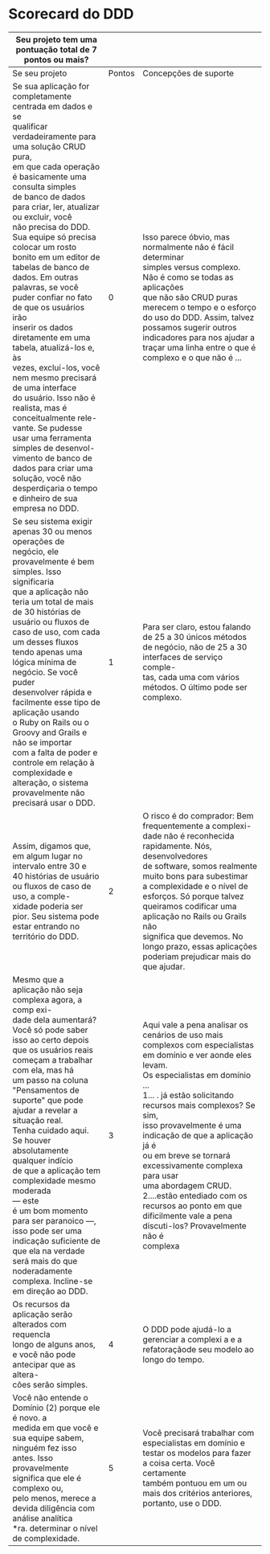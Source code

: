 # Scorecard do DDD

| Seu projeto tem uma pontuação total de 7 pontos ou mais?                                                                                                                                                                                                                                                                                                                                                                                                                                                                                                                                                                                                                                                                                                                                                                                 |        |                                                                                                                                                                                                                                                                                                                                                                                                                                                                                                       |
| ---------------------------------------------------------------------------------------------------------------------------------------------------------------------------------------------------------------------------------------------------------------------------------------------------------------------------------------------------------------------------------------------------------------------------------------------------------------------------------------------------------------------------------------------------------------------------------------------------------------------------------------------------------------------------------------------------------------------------------------------------------------------------------------------------------------------------------------- | ------ | ----------------------------------------------------------------------------------------------------------------------------------------------------------------------------------------------------------------------------------------------------------------------------------------------------------------------------------------------------------------------------------------------------------------------------------------------------------------------------------------------------- |
| Se seu projeto                                                                                                                                                                                                                                                                                                                                                                                                                                                                                                                                                                                                                                                                                                                                                                                                                           | Pontos | Concepções de suporte                                                                                                                                                                                                                                                                                                                                                                                                                                                                                 |
| Se sua aplicação for completamente centrada em dados e se<br>qualificar verdadeiramente para uma solução CRUD pura,<br>em que cada operação é basicamente uma consulta simples<br>de banco de dados para criar, ler, atualizar ou excluir, você<br>não precisa do DDD. Sua equipe só precisa colocar um rosto<br>bonito em um editor de tabelas de banco de dados. Em outras<br>palavras, se você puder confiar no fato de que os usuários irão<br>inserir os dados diretamente em uma tabela, atualizá-los e, às<br>vezes, excluí-los, você nem mesmo precisará de uma interface<br>do usuário. Isso não é realista, mas é conceitualmente rele-<br>vante. Se pudesse usar uma ferramenta simples de desenvol-<br>vimento de banco de dados para criar uma solução, você não<br>desperdiçaria o tempo e dinheiro de sua empresa no DDD. | 0      | Isso parece óbvio, mas normalmente não é fácil determinar<br>simples versus complexo. Não é como se todas as aplicações<br>que não são CRUD puras merecem o tempo e o esforço<br>do uso do DDD. Assim, talvez possamos sugerir outros<br>indicadores para nos ajudar a traçar uma linha entre o que é<br>complexo e o que não é ...                                                                                                                                                                   |
| Se seu sistema exigir apenas 30 ou menos operações de<br>negócio, ele provavelmente é bem simples. Isso significaria<br>que a aplicação não teria um total de mais de 30 histórias de<br>usuário ou fluxos de caso de uso, com cada um desses fluxos<br>tendo apenas uma lógica mínima de negócio. Se você puder<br>desenvolver rápida e facilmente esse tipo de aplicação usando<br>o Ruby on Rails ou o Groovy and Grails e não se importar<br>com a falta de poder e controle em relação à complexidade e<br>alteração, o sistema provavelmente não precisará usar o DDD.                                                                                                                                                                                                                                                             | 1      | Para ser claro, estou falando de 25 a 30 únicos métodos<br>de negócio, não de 25 a 30 interfaces de serviço comple-<br>tas, cada uma com vários métodos. O último pode ser<br>complexo.                                                                                                                                                                                                                                                                                                               |
| Assim, digamos que, em algum lugar no intervalo entre 30 e<br>40 histórias de usuário ou fluxos de caso de uso, a comple-<br>xidade poderia ser pior. Seu sistema pode estar entrando no<br>território do DDD.                                                                                                                                                                                                                                                                                                                                                                                                                                                                                                                                                                                                                           | 2      | O risco é do comprador: Bem frequentemente a complexi-<br>dade não é reconhecida rapidamente. Nós, desenvolvedores<br>de software, somos realmente muito bons para subestimar<br>a complexidade e o nível de esforços. Só porque talvez<br>queiramos codificar uma aplicação no Rails ou Grails não<br>significa que devemos. No longo prazo, essas aplicações<br>poderiam prejudicar mais do que ajudar.                                                                                             |
| Mesmo que a aplicação não seja complexa agora, a comp exi-<br>dade dela aumentará? Você só pode saber isso ao certo depois<br>que os usuários reais começam a trabalhar com ela, mas há<br>um passo na coluna "Pensamentos de suporte" que pode<br>ajudar a revelar a situação real.<br>Tenha cuidado aqui. Se houver absolutamente qualquer indício<br>de que a aplicação tem complexidade mesmo moderada<br>— este<br>é um bom momento para ser paranoico —, isso pode ser uma<br>indicação suficiente de que ela na verdade será mais do que<br>noderadamente complexa. Incline-se em direção ao DDD.                                                                                                                                                                                                                                 | 3      | Aqui vale a pena analisar os cenários de uso mais complexos com especialistas em domínio e ver aonde eles levam.<br>Os especialistas em domínio ...<br>1... . já estão solicitando recursos mais complexos? Se sim,<br>isso provavelmente é uma indicação de que a aplicação já é<br>ou em breve se tornará excessivamente complexa para usar<br>uma abordagem CRUD.<br>2....estão entediado com os recursos ao ponto em que<br>dificilmente vale a pena discuti-los? Provavelmente não é<br>complexa |
| Os recursos da aplicação serão alterados com requencla<br>longo de alguns anos, e você não pode antecipar que as altera-<br>cões serão simples.                                                                                                                                                                                                                                                                                                                                                                                                                                                                                                                                                                                                                                                                                          | 4      | O DDD pode ajudá-lo a gerenciar a complexi a e a refatoraçãode seu modelo ao longo do tempo.                                                                                                                                                                                                                                                                                                                                                                                                          |
| Você não entende o Domínio (2) porque ele é novo. a<br>medida em que você e sua equipe sabem, ninguém fez isso<br>antes. Isso provavelmente significa que ele é complexo ou,<br>pelo menos, merece a devida diligência com análise analítica<br>\*ra. determinar o nível de complexidade.                                                                                                                                                                                                                                                                                                                                                                                                                                                                                                                                                | 5      | Você precisará trabalhar com especialistas em domínio e<br>testar os modelos para fazer a coisa certa. Você certamente<br>também pontuou em um ou mais dos critérios anteriores,<br>portanto, use o DDD.                                                                                                                                                                                                                                                                                              |

